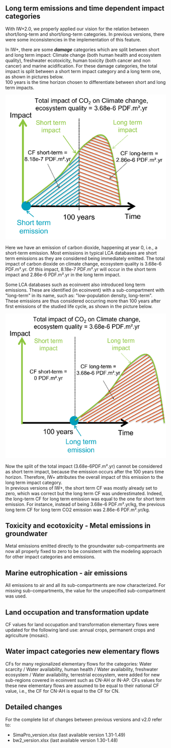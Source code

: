 ## Long term emissions and time dependent impact categories
With IW+2.0, we properly applied our vision for the relation between short/long-term and short/long-term categories. In 
previous versions, there were some inconsistencies in the implementation of this feature.

In IW+, there are some **_damage_** categories which are split between short and long term impact: Climate change (both human health
and ecosystem quality), freshwater ecotoxicity, human toxicity (both cancer and non cancer) and marine acidification.
For these damage categories, the total impact is split between a short term impact category and a long term one, as shown 
in pictures below. <br> 100 years is the time horizon chosen to differentiate between short and long term impacts.

<p align="center">
  <img src="images/ST_emissions.png" />
</p>

Here we have an emission of carbon dioxide, happening at year 0, i.e., a short-term emission. Most emissions in typical 
LCA databases are short term emissions as they are considered being immediately emitted. The total impact of carbon 
dioxide on climate change, ecosystem quality is 3.68e-6 PDF.m².yr. Of this impact, 8.18e-7 PDF.m².yr will occur in 
the short term impact and 2.86e-6 PDF.m².yr in the long term impact.

Some LCA databases such as ecoinvent also introduced long term emissions. These are identified (in ecoinvent) with
a sub-compartment with "long-term" in its name, such as: "low-population density, long-term". These emissions are thus 
considered occurring more than 100 years after first emissions of the studied life cycle, as shown in the picture below.

<p align="center">
  <img src="images/LT_emissions.png" />
</p>

Now the split of the total impact (3.68e-6PDF.m².yr) cannot be considered as short term impact, because the emission occurs 
after the 100 years time horizon. Therefore, IW+ attributes the overall impact of this emission to the long term impact category.
<br> In previous versions of IW+, the short term CF was mostly already set to zero, which was correct but the long term 
CF was underestimated. Indeed, the long-term CF for long term emission was equal to the one for short term emission. 
For instance, instead of being 3.68e-6 PDF.m².yr/kg, the previous long term CF for long term CO2 emission was 2.86e-6 PDF.m².yr/kg.

## Toxicity and ecotoxicity - Metal emissions in groundwater
Metal emissions emitted directly to the groundwater sub-compartments are now all properly fixed to zero to be consistent
with the modeling approach for other impact categories and emissions.

## Marine eutrophication - air emissions
All emissions to air and all its sub-compartments are now characterized. For missing sub-compartments,
the value for the unspecified sub-compartment was used.

## Land occupation and transformation update
CF values for land occupation and transformation elementary flows were updated for the following land use: annual crops,
permanent crops and agriculture (mosaic).

## Water impact categories new elementary flows
CFs for many regionalized elementary flows for the categories: Water scarcity / Water availability, human health / Water availability, 
freshwater ecosystem / Water availability, terrestrial ecosystem, were added for new sub-regions covered in ecoinvent such as CN-AH or
IN-AP. CFs values for these new elementary flows are assumed to be equal to their national CF value, i.e., the CF for 
CN-AH is equal to the CF for CN.

## Detailed changes
For the complete list of changes between previous versions and v2.0 refer to:
- SimaPro_version.xlsx (last available version 1.31-1.49)
- bw2_version.xlsx (last available version 1.30-1.48)
